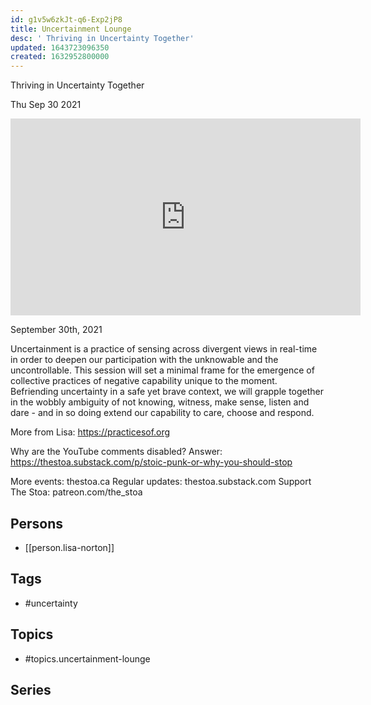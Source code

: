 ```yaml
---
id: g1v5w6zkJt-q6-Exp2jP8
title: Uncertainment Lounge
desc: ' Thriving in Uncertainty Together'
updated: 1643723096350
created: 1632952800000
---
```



 Thriving in Uncertainty Together

Thu Sep 30 2021

<iframe width="560" height="315" src="https://www.youtube.com/embed/wlwasOd4Zlo" title="Uncertainment Lounge: Thriving in Uncertainty Together w/ Lisa Norton" frameborder="0" allow="accelerometer; autoplay; clipboard-write; encrypted-media; gyroscope; picture-in-picture" allowfullscreen ></iframe>

September 30th, 2021

Uncertainment is a practice of sensing across divergent views in real-time in order to deepen our participation with the unknowable and the uncontrollable. This session will set a minimal frame for the emergence of collective practices of negative capability unique to the moment. Befriending uncertainty in a safe yet brave context, we will grapple together in the wobbly ambiguity of not knowing, witness, make sense, listen and dare - and in so doing extend our capability to care, choose and respond.

More from Lisa: https://practicesof.org

Why are the YouTube comments disabled? Answer: https://thestoa.substack.com/p/stoic-punk-or-why-you-should-stop

More events: thestoa.ca 
Regular updates: thestoa.substack.com 
Support The Stoa: patreon.com/the_stoa

## Persons

- [[person.lisa-norton]]

## Tags

- #uncertainty

## Topics

- #topics.uncertainment-lounge

## Series



